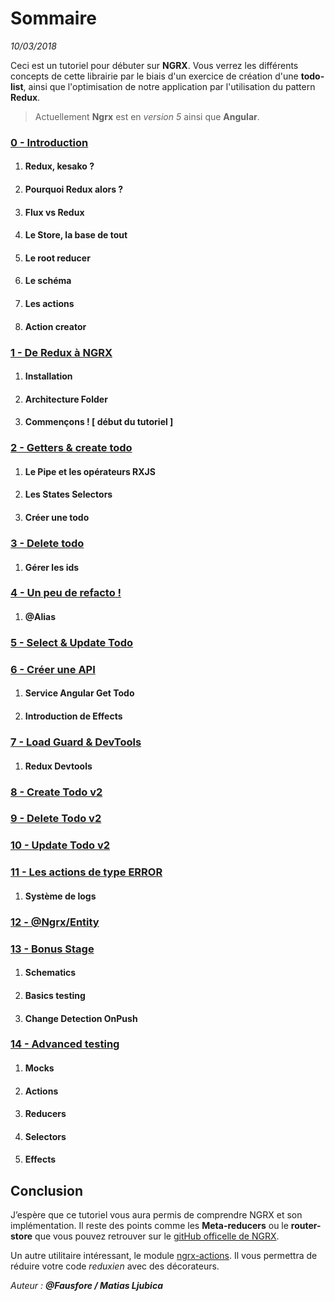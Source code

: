 # Sommaire
*10/03/2018*

Ceci est un tutoriel pour débuter sur **NGRX**.
Vous verrez les différents concepts de cette librairie par le biais d'un exercice de création d'une **todo-list**, ainsi que l'optimisation de notre application par l'utilisation du pattern **Redux**.

>Actuellement **Ngrx** est en *version 5* ainsi que **Angular**.

### [0 - Introduction](step-0.md)
1.  #### Redux, kesako ?
2.  #### Pourquoi Redux alors ?
3.  #### Flux vs Redux
4.  #### Le Store, la base de tout
5.  ####  Le root reducer
6.  #### Le schéma
7.  #### Les actions
8.  ####  Action creator

### [1 - De Redux à NGRX](step-1.md)
1.  #### Installation
2.  #### Architecture Folder
3.  #### Commençons ! [ début du tutoriel ]

### [2 - Getters & create todo](step-2.md)
1.  #### Le Pipe et les opérateurs RXJS
2.  #### Les States Selectors
3.  #### Créer une todo

### [3 - Delete todo](step-3.md)
1.  #### Gérer les ids

### [4 - Un peu de refacto !](step-4.md)
1.  #### @Alias

### [5 - Select & Update Todo](step-5.md)

### [6 - Créer une API](step-6.md)
1.  #### Service Angular Get Todo
2.  #### Introduction de Effects

### [7 - Load Guard & DevTools](step-7.md)
1.  #### Redux Devtools

### [8 - Create Todo v2](step-8.md)

### [9 - Delete Todo v2](step-9.md)

### [10 - Update Todo v2](step-10.md)

### [11 - Les actions de type ERROR](step-11.md)
1.  #### Système de logs

### [12 - @Ngrx/Entity](step-12.md)

### [13 - Bonus Stage](step-13.md)
1.  #### Schematics
2.  #### Basics testing 
3.  #### Change Detection OnPush

### [14 - Advanced testing ](step-14.md)
1.  #### Mocks
2.  #### Actions
3.  #### Reducers
4.  #### Selectors
5.  #### Effects

## Conclusion 

J’espère que ce tutoriel vous aura permis de comprendre NGRX et son implémentation.
Il reste des points comme les **Meta-reducers** ou le **router-store** que vous pouvez retrouver sur le [gitHub officelle de NGRX](https://github.com/ngrx/platform).

Un autre utilitaire intéressant, le module [ngrx-actions](https://github.com/amcdnl/ngrx-actions).
Il vous permettra de réduire votre code *reduxien* avec des décorateurs.


*Auteur : **@Fausfore / Matias Ljubica***
